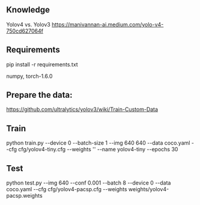 ## Knowledge 
Yolov4 vs. Yolov3
https://manivannan-ai.medium.com/yolo-v4-750cd627064f

## Requirements 
pip install -r requirements.txt

numpy, 
torch-1.6.0


## Prepare the data: 
https://github.com/ultralytics/yolov3/wiki/Train-Custom-Data





## Train
python train.py --device 0 --batch-size 1 --img 640 640 --data coco.yaml --cfg cfg/yolov4-tiny.cfg --weights '' --name yolov4-tiny --epochs 30



## Test 
python test.py --img 640 --conf 0.001 --batch 8 --device 0 --data coco.yaml --cfg cfg/yolov4-pacsp.cfg --weights weights/yolov4-pacsp.weights















